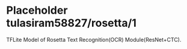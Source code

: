 # Placeholder tulasiram58827/rosetta/1
TFLite Model of Rosetta Text Recognition(OCR) Module(ResNet+CTC).

<!-- dataset: multiple -->
<!-- module-type: image-text-recognition -->
<!-- network-architecture: other -->
<!-- fine-tunable: false -->
<!-- license: Apache-2.0 -->
